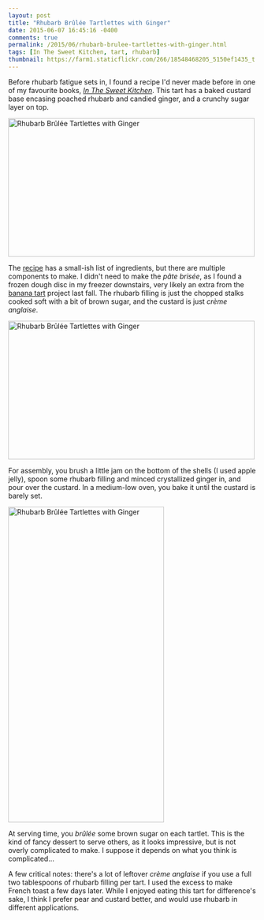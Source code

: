 ```yaml
---
layout: post
title: "Rhubarb Brûlée Tartlettes with Ginger"
date: 2015-06-07 16:45:16 -0400
comments: true
permalink: /2015/06/rhubarb-brulee-tartlettes-with-ginger.html
tags: [In The Sweet Kitchen, tart, rhubarb]
thumbnail: https://farm1.staticflickr.com/266/18548468205_5150ef1435_t.jpg
---
```


Before rhubarb fatigue sets in, I found a recipe I'd never
made before in one of my favourite books, 
[_In The Sweet Kitchen_](/tag/in-the-sweet-kitchen/). This tart
has a baked custard base encasing poached rhubarb and candied ginger, and a
crunchy sugar layer on top.

<a href="https://www.flickr.com/photos/gnuf/18548468205" title="Rhubarb
Brûlée Tartlettes with Ginger by Eric Fung, on Flickr"><img
src="https://c1.staticflickr.com/1/266/18548468205_5150ef1435.jpg"
width="500" height="281" alt="Rhubarb Brûlée Tartlettes with
Ginger"></a>

The
[recipe](http://awhiskandaspoon.com/2007/05/09/wcc16-rhubarb-brulee-tartlettes-with-ginger/)
has a small-ish list of ingredients, but there are multiple components
to make. I didn't need to make the _pâte brisée_, as I found a frozen
dough disc in my freezer downstairs, very likely an extra from the
[banana tart](/2014/12/warm-chocolate-and-banana-tart.html) project last
fall. The rhubarb filling is just the chopped stalks cooked soft with a
bit of brown sugar, and the custard is just _crème anglaise_. 

<a href="https://www.flickr.com/photos/gnuf/17927782763" title="Rhubarb
Brûlée Tartlettes with Ginger by Eric Fung, on Flickr"><img
src="https://c1.staticflickr.com/1/353/17927782763_018a59cbbe.jpg"
width="500" height="281" alt="Rhubarb Brûlée Tartlettes with
Ginger"></a>

For assembly, you brush a little jam on the bottom of the shells (I used
apple jelly), spoon some rhubarb filling and minced crystallized ginger
in, and pour over the custard. In a medium-low oven, you bake it until
the custard is barely set.

<a href="https://www.flickr.com/photos/gnuf/18019627234" title="Rhubarb
Brûlée Tartlettes with Ginger by Eric Fung, on Flickr"><img
src="https://c1.staticflickr.com/1/462/18019627234_51eba4dc8d_z.jpg"
width="316" height="640" alt="Rhubarb Brûlée Tartlettes with
Ginger"></a>

At serving time, you _brûlée_ some brown sugar on each tartlet. This is
the kind of fancy dessert to serve others, as it looks impressive, but
is not overly complicated to make. I suppose it depends on what you
think is complicated…

A few critical notes: there's a lot of leftover _crème anglaise_ if you
use a full two tablespoons of rhubarb filling per tart. I used the
excess to make French toast a few days later. While I enjoyed eating
this tart for difference's sake, I think I prefer pear and custard
better, and would use rhubarb in different applications.

